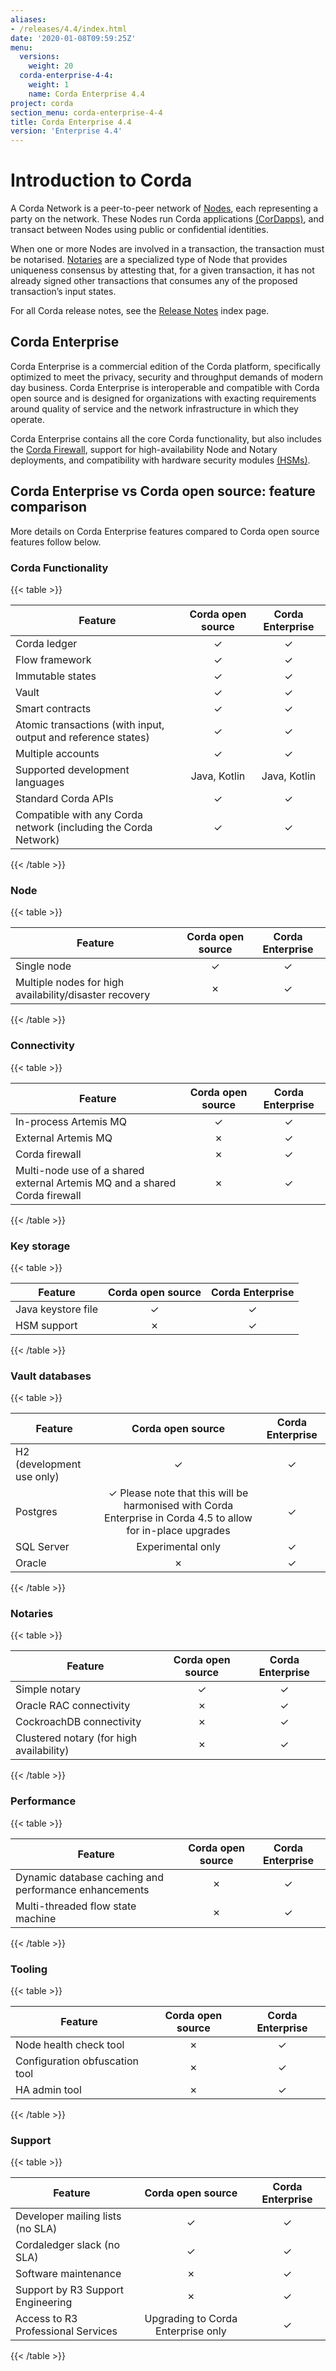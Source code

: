 ```yaml
---
aliases:
- /releases/4.4/index.html
date: '2020-01-08T09:59:25Z'
menu:
  versions:
    weight: 20
  corda-enterprise-4-4:
    weight: 1
    name: Corda Enterprise 4.4
project: corda
section_menu: corda-enterprise-4-4
title: Corda Enterprise 4.4
version: 'Enterprise 4.4'
---
```


# Introduction to Corda

A Corda Network is a peer-to-peer network of [Nodes](node/component-topology.md), each representing a party on the network.
These Nodes run Corda applications [(CorDapps)](cordapps/cordapp-overview.md), and transact between Nodes using public or
confidential identities.

When one or more Nodes are involved in a transaction, the transaction must be notarised. [Notaries](notary/ha-notary-service-overview.md) are a specialized type
of Node that provides uniqueness consensus by attesting that, for a given transaction, it has not already signed other
transactions that consumes any of the proposed transaction’s input states.

For all Corda release notes, see the [Release Notes](release-notes-index.md) index page.

## Corda Enterprise

Corda Enterprise is a commercial edition of the Corda platform, specifically optimized to meet the privacy, security and
throughput demands of modern day business. Corda Enterprise is interoperable and compatible with Corda open source and
is designed for organizations with exacting requirements around quality of service and the network infrastructure in
which they operate.

Corda Enterprise contains all the core Corda functionality, but also includes the [Corda Firewall](node/corda-firewall-component.md),
support for high-availability Node and Notary deployments, and compatibility with hardware security modules [(HSMs)](node/operating/cryptoservice-configuration.md).

## Corda Enterprise vs Corda open source: feature comparison

More details on Corda Enterprise features compared to Corda open source features follow below.

### Corda Functionality

{{< table >}}

|Feature|Corda open source|Corda Enterprise|
|------------------------------------------------------------|:---------------------------:|:----------------------------:|
|Corda ledger|&#10003;|&#10003;|
|Flow framework|&#10003;|&#10003;|
|Immutable states|&#10003;|&#10003;|
|Vault|&#10003;|&#10003;|
|Smart contracts|&#10003;|&#10003;|
|Atomic transactions (with input, output and reference states)|&#10003;|&#10003;|
|Multiple accounts|&#10003;|&#10003;|
|Supported development languages|Java, Kotlin|Java, Kotlin|
|Standard Corda APIs|&#10003;|&#10003;|
|Compatible with any Corda network (including the Corda Network)|&#10003;|&#10003;|

{{< /table >}}

### Node

{{< table >}}

|Feature|Corda open source|Corda Enterprise|
|------------------------------------------------------------|:----------------------------:|:----------------------------:|
|Single node|&#10003;|&#10003;|
|Multiple nodes for high availability/disaster recovery|&#10007;|&#10003;|

{{< /table >}}

### Connectivity

{{< table >}}

|Feature|Corda open source|Corda Enterprise|
|------------------------------------------------------------|:----------------------------:|:----------------------------:|
|In-process Artemis MQ|&#10003;|&#10003;|
|External Artemis MQ|&#10007;|&#10003;|
|Corda firewall|&#10007;|&#10003;|
|Multi-node use of a shared external Artemis MQ and a shared Corda firewall|&#10007;|&#10003;|

{{< /table >}}

### Key storage

{{< table >}}

|Feature|Corda open source|Corda Enterprise|
|------------------------------------------------------------|:----------------------------:|:----------------------------:|
|Java keystore file|&#10003;|&#10003;|
|HSM support|&#10007;|&#10003;|

{{< /table >}}

### Vault databases

{{< table >}}

|Feature|Corda open source|Corda Enterprise|
|------------------------------------------------------------|:----------------------------:|:----------------------------:|
|H2 (development use only)|&#10003;|&#10003;|
|Postgres|&#10003; Please note that this will be harmonised with Corda Enterprise in Corda 4.5 to allow for in-place upgrades|&#10003;|
|SQL Server|Experimental only|&#10003;|
|Oracle|&#10007;|&#10003;|

{{< /table >}}

### Notaries

{{< table >}}

|Feature|Corda open source|Corda Enterprise|
|------------------------------------------------------------|:----------------------------:|:---------------------------:|
|Simple notary|&#10003;|&#10003;|
|Oracle RAC connectivity|&#10007;|&#10003;|
|CockroachDB connectivity|&#10007;|&#10003;|
|Clustered notary (for high availability)|&#10007;|&#10003;|

{{< /table >}}

### Performance

{{< table >}}

|Feature|Corda open source|Corda Enterprise|
|------------------------------------------------------------|:----------------------------:|:----------------------------:|
|Dynamic database caching and performance enhancements|&#10007;|&#10003;|
|Multi-threaded flow state machine|&#10007;|&#10003;|

{{< /table >}}

### Tooling

{{< table >}}

|Feature|Corda open source|Corda Enterprise|
|------------------------------------------------------------|:----------------------------:|:----------------------------:|
|Node health check tool|&#10007;|&#10003;|
|Configuration obfuscation tool|&#10007;|&#10003;|
|HA admin tool|&#10007;|&#10003;|

{{< /table >}}

### Support

{{< table >}}

|Feature|Corda open source|Corda Enterprise|
|------------------------------------------------------------|:----------------------------:|:----------------------------:|
|Developer mailing lists (no SLA)|&#10003;|&#10003;|
|Cordaledger slack (no SLA)|&#10003;|&#10003;|
|Software maintenance|&#10007;|&#10003;|
|Support by R3 Support Engineering|&#10007;|&#10003;|
|Access to R3 Professional Services|Upgrading to Corda Enterprise only |&#10003;|

{{< /table >}}
